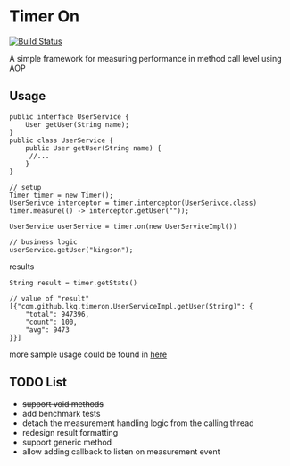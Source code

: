 # Timer On

[![Build Status](https://travis-ci.org/lkq/timeron.svg?branch=master)](https://travis-ci.org/lkq/timeron)

A simple framework for measuring performance in method call level using AOP

## Usage

    public interface UserService {
        User getUser(String name);
    }
    public class UserService {
        public User getUser(String name) {
         //...
        }
    }

    // setup
    Timer timer = new Timer();
    UserSerivce interceptor = timer.interceptor(UserSerivce.class)
    timer.measure(() -> interceptor.getUser(""));

    UserService userService = timer.on(new UserServiceImpl())

    // business logic
    userService.getUser("kingson");

results

    String result = timer.getStats()

    // value of "result"
    [{"com.github.lkq.timeron.UserServiceImpl.getUser(String)": {
        "total": 947396,
        "count": 100,
        "avg": 9473
    }}]

more sample usage could be found in [here](src/test/java/com/github/lkq/timeron/samples/)


## TODO List
- ~~support void methods~~
- add benchmark tests
- detach the measurement handling logic from the calling thread
- redesign result formatting
- support generic method
- allow adding callback to listen on measurement event
